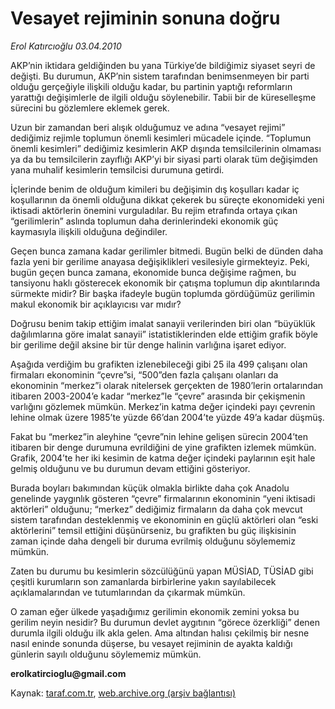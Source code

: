 # Vesayet rejiminin sonuna doğru

*Erol Katırcıoğlu 03.04.2010*

<div class="yazi"><p>AKP’nin iktidara geldiğinden bu yana Türkiye’de bildiğimiz siyaset seyri de değişti. Bu durumun, AKP’nin sistem tarafından benimsenmeyen bir parti olduğu gerçeğiyle ilişkili olduğu kadar, bu partinin yaptığı reformların yarattığı değişimlerle de ilgili olduğu söylenebilir. Tabii bir de küreselleşme sürecini bu gözlemlere eklemek gerek.</p>
<p>Uzun bir zamandan beri alışık olduğumuz ve adına “vesayet rejimi” dediğimiz rejimle toplumun önemli kesimleri mücadele içinde. “Toplumun önemli kesimleri” dediğimiz kesimlerin AKP dışında temsilcilerinin olmaması ya da bu temsilcilerin zayıflığı AKP’yi bir siyasi parti olarak tüm değişimden yana muhalif kesimlerin temsilcisi durumuna getirdi. </p>
<p>İçlerinde benim de olduğum kimileri bu değişimin dış koşulları kadar iç koşullarının da önemli olduğuna dikkat çekerek bu süreçte ekonomideki yeni iktisadi aktörlerin önemini vurguladılar. Bu rejim etrafında ortaya çıkan “gerilimlerin” aslında toplumun daha derinlerindeki ekonomik güç kaymasıyla ilişkili olduğuna değindiler.</p>
<p>Geçen bunca zamana kadar gerilimler bitmedi. Bugün belki de dünden daha fazla yeni bir gerilime anayasa değişiklikleri vesilesiyle girmekteyiz. Peki, bugün geçen bunca zamana, ekonomide bunca değişime rağmen, bu tansiyonu haklı gösterecek ekonomik bir çatışma toplumun dip akıntılarında sürmekte midir? Bir başka ifadeyle bugün toplumda gördüğümüz gerilimin makul ekonomik bir açıklayıcısı var mıdır?</p>
<p>Doğrusu benim takip ettiğim imalat sanayii verilerinden biri olan “büyüklük dağılımlarına göre imalat sanayii” istatistiklerinden elde ettiğim grafik böyle bir gerilime değil aksine bir tür denge halinin varlığına işaret ediyor.</p>
<p>Aşağıda verdiğim bu grafikten izlenebileceği gibi 25 ila 499 çalışanı olan firmaları ekonominin “çevre”si, “500”den fazla çalışanı olanları da ekonominin “merkez”i olarak nitelersek gerçekten de 1980’lerin ortalarından itibaren 2003-2004’e kadar “merkez”le “çevre” arasında bir çekişmenin varlığını gözlemek mümkün. Merkez’in katma değer içindeki payı çevrenin lehine olmak üzere 1985’te yüzde 66’dan 2004’te yüzde 49’a kadar düşmüş.</p>
<p>Fakat bu “merkez”in aleyhine “çevre”nin lehine gelişen sürecin 2004’ten itibaren bir denge durumuna evrildiğini de yine grafikten izlemek mümkün. Grafik, 2004’te her iki kesimin de katma değer içindeki paylarının eşit hale gelmiş olduğunu ve bu durumun devam ettiğini gösteriyor. </p>
<p>Burada boyları bakımından küçük olmakla birlikte daha çok Anadolu genelinde yaygınlık gösteren “çevre” firmalarının ekonominin “yeni iktisadi aktörleri” olduğunu; “merkez” dediğimiz firmaların da daha çok mevcut sistem tarafından desteklenmiş ve ekonominin en güçlü aktörleri olan “eski aktörlerini” temsil ettiğini düşünürseniz, bu grafikten bu güç ilişkisinin zaman içinde daha dengeli bir duruma evrilmiş olduğunu söylememiz mümkün.</p>
<p>Zaten bu durumu bu kesimlerin sözcülüğünü yapan MÜSİAD, TÜSİAD gibi çeşitli kurumların son zamanlarda birbirlerine yakın sayılabilecek açıklamalarından ve tutumlarından da çıkarmak mümkün. </p>
<p>O zaman eğer ülkede yaşadığımız gerilimin ekonomik zemini yoksa bu gerilim neyin nesidir? Bu durumun devlet aygıtının “görece özerkliği” denen durumla ilgili olduğu ilk akla gelen. Ama altından halısı çekilmiş bir nesne nasıl eninde sonunda düşerse, bu vesayet rejiminin de ayakta kaldığı günlerin sayılı olduğunu söylememiz mümkün.</p>
<p><b>erolkatircioglu@gmail.com</b></p></div>

Kaynak: [taraf.com.tr](http://www.taraf.com.tr:80/makale/10740.htm), [web.archive.org (arşiv bağlantısı)](http://web.archive.org/web/20100406170652/http://www.taraf.com.tr:80/makale/10740.htm)
